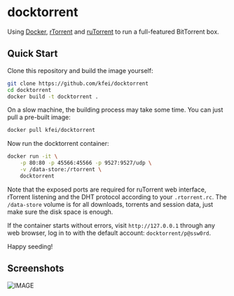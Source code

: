 # docktorrent

Using [Docker](https://www.docker.com/),
[rTorrent](http://rakshasa.github.io/rtorrent/) and
[ruTorrent](https://github.com/Novik/ruTorrent) to run a full-featured
BitTorrent box.

## Quick Start

Clone this repository and build the image yourself:
```bash
git clone https://github.com/kfei/docktorrent
cd docktorrent
docker build -t docktorrent .
```

On a slow machine, the building process may take some time. You can just pull
a pre-built image:
```bash
docker pull kfei/docktorrent
```

Now run the docktorrent container:
```bash
docker run -it \
    -p 80:80 -p 45566:45566 -p 9527:9527/udp \
    -v /data-store:/rtorrent \
    docktorrent
```
Note that the exposed ports are required for ruTorrent web interface, rTorrent
listening and the DHT protocol according to your `.rtorrent.rc`. The
`/data-store` volume is for all downloads, torrents and session data, just make
sure the disk space is enough.

If the container starts without errors, visit `http://127.0.0.1` through any web
browser, log in to with the default account: `docktorrent/p@ssw0rd`.

Happy seeding!

## Screenshots

![IMAGE](http://i.imgur.com/CHHYIRR.png)
